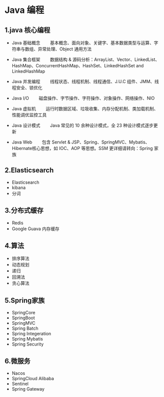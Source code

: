 # Java 编程


## 1.java 核心编程
- Java 基础概念
　　基本概念、面向对象、关键字、基本数据类型与运算、字符串与数组、异常处理、Object 通用方法

- Java 集合框架
　　数据结构 & 源码分析：ArrayList、Vector、LinkedList、HashMap、ConcurrentHashMap、HashSet、LinkedHashSet and LinkedHashMap

- Java 并发编程
　　线程状态、线程机制、线程通信、J.U.C 组件、JMM、线程安全、锁优化

- Java I/O
　　磁盘操作、字节操作、字符操作、对象操作、网络操作、NIO

- Java 虚拟机
　　运行时数据区域、垃圾收集、内存分配机制、类加载机制、性能调优监控工具

- Java 设计模式
　　Java 常见的 10 余种设计模式，全 23 种设计模式逐步更新

- Java Web
　　包含 Servlet & JSP、Spring、SpringMVC、Mybatis、Hibernate核心思想，如 IOC、AOP 等思想。SSM 更详细请转向：Spring 家族

## 2.Elasticsearch
- Elasticsearch
- kibana
- 分词

## 3.分布式缓存
- Redis
- Google Guava 内存缓存

## 4.算法
- 排序算法
- 动态规划
- 递归
- 回溯法
- 贪心算法

## 5.Spring家族
- SpringCore
- SpringBoot
- SpringMVC
- Spring Batch
- Spring Integeration
- Spring Mybatis
- Spring Security

## 6.微服务
- Nacos
- SpringCloud Alibaba
- Sentinel
- Spring Gateway
